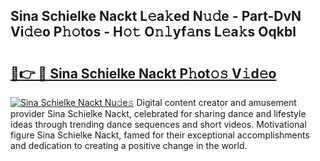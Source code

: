 ## Sina Schielke Nackt L𝚎a𝚔ed N𝚞𝚍e - Part-DvN Vi𝚍𝚎o P𝚑𝚘tos - H𝚘𝚝 O𝚗𝚕yf𝚊ns L𝚎a𝚔s Oqkbl

# <h2><a href="http://kf0uff.oniu.top/?m=Sina+Schielke+Nackt">🔗👉 🔴 Sina Schielke Nackt P𝚑ot𝚘𝚜 V𝚒d𝚎o</a></h2>

[![Sina Schielke Nackt Nu𝚍e𝚜](https://i.imgur.com/0qMVB7G.gif)](http://kf0uff.oniu.top/?m=Sina+Schielke+Nackt)
Digital content creator and amusement provider Sina Schielke Nackt, celebrated for sharing dance and lifestyle ideas through trending dance sequences and short videos. Motivational figure Sina Schielke Nackt, famed for their exceptional accomplishments and dedication to creating a positive change in the world.  
